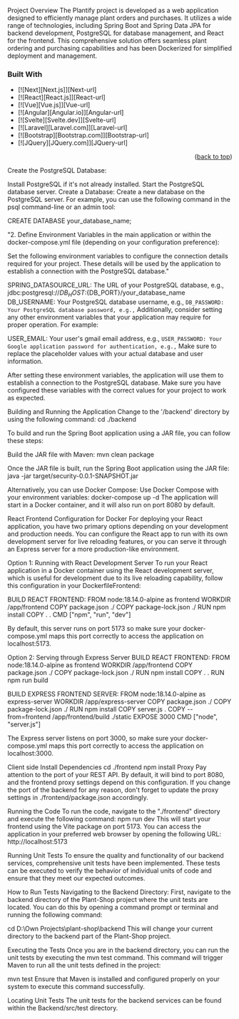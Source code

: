 Project Overview
The Plantify project is developed as a web application designed to efficiently manage plant orders and purchases. It utilizes a wide range of technologies, including Spring Boot and Spring Data JPA for backend development, PostgreSQL for database management, and React for the frontend. This comprehensive solution offers seamless plant ordering and purchasing capabilities and has been Dockerized for simplified deployment and management.
### Built With

* [![Next][Next.js]][Next-url]
* [![React][React.js]][React-url]
* [![Vue][Vue.js]][Vue-url]
* [![Angular][Angular.io]][Angular-url]
* [![Svelte][Svelte.dev]][Svelte-url]
* [![Laravel][Laravel.com]][Laravel-url]
* [![Bootstrap][Bootstrap.com]][Bootstrap-url]
* [![JQuery][JQuery.com]][JQuery-url]

<p align="right">(<a href="#readme-top">back to top</a>)</p>

Create the PostgreSQL Database:

Install PostgreSQL if it's not already installed. Start the PostgreSQL database server. Create a Database:
Create a new database on the PostgreSQL server. For example, you can use the following command in the psql command-line or an admin tool:

CREATE DATABASE your_database_name;

"2. Define Environment Variables in the main application or within the docker-compose.yml file (depending on your configuration preference):

Set the following environment variables to configure the connection details required for your project. These details will be used by the application to establish a connection with the PostgreSQL database."

SPRING_DATASOURCE_URL: The URL of your PostgreSQL database, e.g., jdbc:postgresql://${DB_HOST}:${DB_PORT}/your_database_name
DB_USERNAME: Your PostgreSQL database username, e.g., ``
DB_PASSWORD: Your PostgreSQL database password, e.g., ``
Additionally, consider setting any other environment variables that your application may require for proper operation. For example:

USER_EMAIL: Your user's gmail email address, e.g., ``
USER_PASSWORD: Your Google application password for authentication, e.g., ``
Make sure to replace the placeholder values with your actual database and user information.

After setting these environment variables, the application will use them to establish a connection to the PostgreSQL database. Make sure you have configured these variables with the correct values for your project to work as expected.

Building and Running the Application
Change to the '/backend' directory by using the following command: cd ./backend

To build and run the Spring Boot application using a JAR file, you can follow these steps:

Build the JAR file with Maven: mvn clean package

Once the JAR file is built, run the Spring Boot application using the JAR file: java -jar target/security-0.0.1-SNAPSHOT.jar

Alternatively, you can use Docker Compose:
Use Docker Compose with your environment variables: docker-compose up -d
The application will start in a Docker container, and it will also run on port 8080 by default.

React Frontend Configuration for Docker
For deploying your React application, you have two primary options depending on your development and production needs. You can configure the React app to run with its own development server for live reloading features, or you can serve it through an Express server for a more production-like environment.

Option 1: Running with React Development Server
To run your React application in a Docker container using the React development server, which is useful for development due to its live reloading capability, follow this configuration in your DockerfileFrontend:

BUILD REACT FRONTEND:
FROM node:18.14.0-alpine as frontend WORKDIR /app/frontend COPY package.json ./ COPY package-lock.json ./ RUN npm install COPY . . CMD ["npm", "run", "dev"]

By default, this server runs on port 5173 so make sure your docker-compose.yml maps this port correctly to access the application on localhost:5173.

Option 2: Serving through Express Server
BUILD REACT FRONTEND:
FROM node:18.14.0-alpine as frontend WORKDIR /app/frontend COPY package.json ./ COPY package-lock.json ./ RUN npm install COPY . . RUN npm run build

BUILD EXPRESS FRONTEND SERVER:
FROM node:18.14.0-alpine as express-server WORKDIR /app/express-server COPY package.json ./ COPY package-lock.json ./ RUN npm install COPY server.js . COPY --from=frontend /app/frontend/build ./static EXPOSE 3000 CMD ["node", "server.js"]

The Express server listens on port 3000, so make sure your docker-compose.yml maps this port correctly to access the application on localhost:3000.

Client side
Install Dependencies
cd ./frontend npm install Proxy Pay attention to the port of your REST API. By default, it will bind to port 8080, and the frontend proxy settings depend on this configuration. If you change the port of the backend for any reason, don't forget to update the proxy settings in ./frontend/package.json accordingly.

Running the Code
To run the code, navigate to the "./frontend" directory and execute the following command: npm run dev This will start your frontend using the Vite package on port 5173. You can access the application in your preferred web browser by opening the following URL: http://localhost:5173

Running Unit Tests
To ensure the quality and functionality of our backend services, comprehensive unit tests have been implemented. These tests can be executed to verify the behavior of individual units of code and ensure that they meet our expected outcomes.

How to Run Tests
Navigating to the Backend Directory: First, navigate to the backend directory of the Plant-Shop project where the unit tests are located. You can do this by opening a command prompt or terminal and running the following command:

cd D:\Own Projects\plant-shop\backend This will change your current directory to the backend part of the Plant-Shop project.

Executing the Tests
Once you are in the backend directory, you can run the unit tests by executing the mvn test command. This command will trigger Maven to run all the unit tests defined in the project:

mvn test
Ensure that Maven is installed and configured properly on your system to execute this command successfully.

Locating Unit Tests The unit tests for the backend services can be found within the Backend/src/test directory. 
